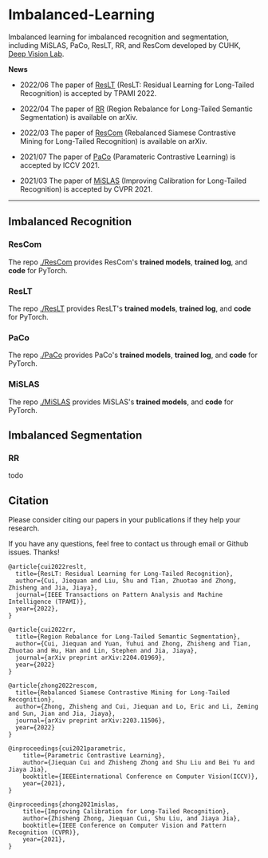 # Imbalanced-Learning

Imbalanced learning for imbalanced recognition and segmentation, including MiSLAS, PaCo, ResLT, RR, and ResCom developed by CUHK, [Deep Vision Lab](https://www.dvlab.ai).

**News**

- 2022/06 The paper of [ResLT](https://arxiv.org/abs/2206.00272) (ResLT: Residual Learning for Long-Tailed Recognition) is accepted by TPAMI 2022.

- 2022/04 The paper of [RR](https://arxiv.org/abs/2204.01969) (Region Rebalance for Long-Tailed Semantic Segmentation) is available on arXiv.

- 2022/03 The paper of [ResCom](https://arxiv.org/abs/2204.01969) (Rebalanced Siamese Contrastive Mining for Long-Tailed Recognition) is available on arXiv.

- 2021/07 The paper of [PaCo](https://arxiv.org/abs/2107.12028) (Paramateric Contrastive Learning) is accepted by ICCV 2021.

- 2021/03 The paper of [MiSLAS](https://arxiv.org/abs/2104.00466) (Improving Calibration for Long-Tailed Recognition) is accepted by CVPR 2021.


---



## Imbalanced Recognition

### ResCom

The repo [./ResCom](https://github.com/dvlab-research/Imbalanced-Learning/tree/main/ResCom) provides ResCom's **trained models**, **trained log**, and **code** for PyTorch.
### ResLT
The repo [./ResLT](https://github.com/dvlab-research/Imbalanced-Learning/tree/main/ResLT) provides ResLT's **trained models**, **trained log**, and **code** for PyTorch.

### PaCo

The repo [./PaCo](https://github.com/dvlab-research/Imbalanced-Learning/tree/main/PaCo) provides PaCo's **trained models**, **trained log**, and **code** for PyTorch.


### MiSLAS
The repo [./MiSLAS](https://github.com/dvlab-research/Imbalanced-Learning/tree/main/MiSLAS) provides MiSLAS's **trained models**, and **code** for PyTorch.



## Imbalanced Segmentation

### RR
todo



## Citation

Please consider citing our papers in your publications if they help your research. 

If you have any questions, feel free to contact us through email or Github issues. Thanks!



```
@article{cui2022reslt,
  title={ResLT: Residual Learning for Long-Tailed Recognition},
  author={Cui, Jiequan and Liu, Shu and Tian, Zhuotao and Zhong, Zhisheng and Jia, Jiaya},
  journal={IEEE Transactions on Pattern Analysis and Machine Intelligence (TPAMI)},
  year={2022},
}

@article{cui2022rr,
  title={Region Rebalance for Long-Tailed Semantic Segmentation},
  author={Cui, Jiequan and Yuan, Yuhui and Zhong, Zhisheng and Tian, Zhuotao and Hu, Han and Lin, Stephen and Jia, Jiaya},
  journal={arXiv preprint arXiv:2204.01969},
  year={2022}
}

@article{zhong2022rescom,
  title={Rebalanced Siamese Contrastive Mining for Long-Tailed Recognition},
  author={Zhong, Zhisheng and Cui, Jiequan and Lo, Eric and Li, Zeming and Sun, Jian and Jia, Jiaya},
  journal={arXiv preprint arXiv:2203.11506},
  year={2022}
}

@inproceedings{cui2021parametric,
    title={Parametric Contrastive Learning}, 
    author={Jiequan Cui and Zhisheng Zhong and Shu Liu and Bei Yu and Jiaya Jia},
    booktitle={IEEEinternational Conference on Computer Vision(ICCV)},
    year={2021},
}

@inproceedings{zhong2021mislas,
    title={Improving Calibration for Long-Tailed Recognition},
    author={Zhisheng Zhong, Jiequan Cui, Shu Liu, and Jiaya Jia},
    booktitle={IEEE Conference on Computer Vision and Pattern Recognition (CVPR)},
    year={2021},
}
```


